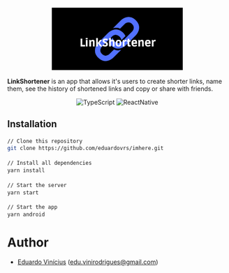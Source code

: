<p align="center">
  <a rel="noopener" target="_blank"><img width="300" src="./src/assets/LinkShortener.png" alt="LinkShortener"></a>
</p>

**LinkShortener** is an app that allows it's users to create shorter links, name them, see the history of shortened links and copy or share with friends.

<div align="center">

![TypeScript](https://img.shields.io/badge/typescript%20-%23007ACC.svg?&style=for-the-badge&logo=typescript&logoColor=white)
![ReactNative](https://img.shields.io/badge/react_native-%2320232a.svg?style=for-the-badge&logo=react&logoColor=%2361DAFB)

</div>

## Installation

```sh
// Clone this repository
git clone https://github.com/eduardovrs/imhere.git

// Install all dependencies
yarn install

// Start the server
yarn start

// Start the app
yarn android
```

# Author

- [Eduardo Vinícius](https://github.com/eduardovrs) (edu.vinirodrigues@gmail.com)
